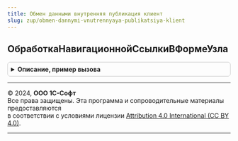 ```yaml
---
title: Обмен данными внутренняя публикация клиент
slug: zup/obmen-dannymi-vnutrennyaya-publikatsiya-klient
---
```



## ОбработкаНавигационнойСсылкиВФормеУзла
<details style="margin: 1em 0; padding: 0.5em; border: 1px solid #ccc; border-radius: 6px;">

<summary style="font-weight: bold; cursor: pointer;">Описание, пример вызова</summary>

```bsl

Процедура ОбработкаНавигационнойСсылкиВФормеУзла(Форма, НавигационнаяСсылка, СтандартнаяОбработка) Экспорт
```

Пример вызова
```bsl
ОбменДаннымиВнутренняяПубликацияКлиент.ОбработкаНавигационнойСсылкиВФормеУзла(Форма, НавигационнаяСсылка, СтандартнаяОбработка) 
```
</details>

---

© 2024, **ООО 1С-Софт**  
Все права защищены. Эта программа и сопроводительные материалы предоставляются  
в соответствии с условиями лицензии [Attribution 4.0 International (CC BY 4.0)](https://creativecommons.org/licenses/by/4.0/legalcode).

---
